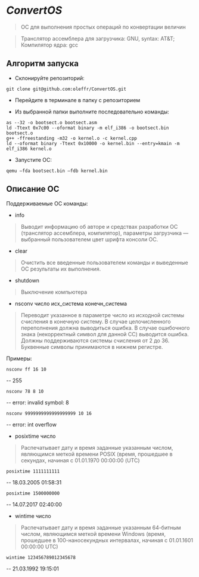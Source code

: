 # _ConvertOS_
> ОС для выполнения простых операций по конвертации величин

> Транслятор ассемблера для загрузчика: GNU, syntax: AT&T;
> Компилятор ядра: gcc

## Алгоритм запуска
- Склонируйте репозиторий:

```
git clone git@github.com:oleffr/ConvertOS.git
```

- Перейдите в терминале в папку с репозиторием

- Из выбранной папки выполните последовательно команды:

```
as --32 -o bootsect.o bootsect.asm
ld -Ttext 0x7c00 --oformat binary -m elf_i386 -o bootsect.bin bootsect.o
g++ -ffreestanding -m32 -o kernel.o -c kernel.cpp
ld --oformat binary -Ttext 0x10000 -o kernel.bin --entry=kmain -m elf_i386 kernel.o
```

- Запустите ОС:
```
qemu –fda bootsect.bin –fdb kernel.bin
```

## Описание ОС
Поддерживаемые ОС команды:
- info
> Выводит информацию об авторе и средствах разработки ОС (транслятор ассемблера,
компилятор), параметры загрузчика — выбранный пользователем цвет шрифта консоли
ОС.
- сlear
> Очистить все введенные пользователем команды и выведенные ОС результаты их
выполнения.
- shutdown
> Выключение компьютера
- nsconv число исх_система конечн_система
> Переводит указанное в параметре число из исходной системы счисления в конечную
систему. В случае целочисленного переполнения должна выводиться ошибка. В случае
ошибочного знака (некорректный символ для данной СС) выводится ошибка. Должны
поддерживаются системы счисления от 2 до 36. Буквенные символы принимаются в
нижнем регистре.

Примеры:
```
nsconv ff 16 10
```
-- 255
```
nsconv 78 8 10
```
-- error: invalid symbol: 8
```
nsconv 9999999999999999999 10 16
```
-- error: int overflow
- posixtime число
> Распечатывает дату и время заданные указанным числом, являющимся меткой времени
POSIX (время, прошедшее в секундах, начиная с 01.01.1970 00:00:00 (UTC)

```
posixtime 1111111111
```
-- 18.03.2005 01:58:31
```
posixtime 1500000000
```
-- 14.07.2017 02:40:00

- wintime число
> Распечатывает дату и время заданные указанным 64-битным числом, являющимся меткой
времени Windows (время, прошедшее в 100-наносекундных интервалах, начиная с
01.01.1601 00:00:00 UTC)

```
wintime 123456789012345678
```
-- 21.03.1992 19:15:01
